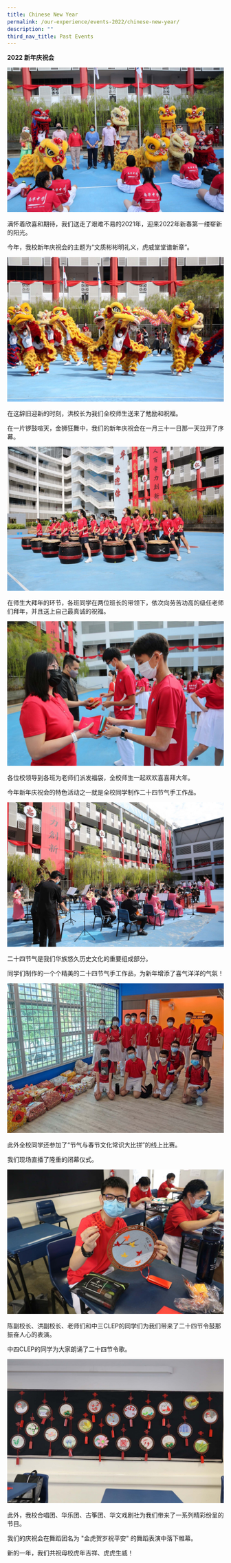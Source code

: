 ```yaml
---
title: Chinese New Year
permalink: /our-experience/events-2022/chinese-new-year/
description: ""
third_nav_title: Past Events
---
```

**2022 新年庆祝会**

![01-2E2A8071.jpg](/images/012E2A8071.jpg)

  

满怀着欣喜和期待，我们送走了艰难不易的2021年，迎来2022年新春第一缕崭新的阳光。

今年，我校新年庆祝会的主题为“文质彬彬明礼义，虎威堂堂谱新章”。

  

![02-2E2A8531.jpg](/images/022E2A8531.jpg)  

在这辞旧迎新的时刻，洪校长为我们全校师生送来了勉励和祝福。

在一片锣鼓喧天，金狮狂舞中，我们的新年庆祝会在一月三十一日那一天拉开了序幕。

  

![03-2E2A8216.jpg](/images/032E2A8216.jpg)  
  

在师生大拜年的环节，各班同学在两位班长的带领下，依次向劳苦功高的级任老师们拜年，并且送上自己最真诚的祝福。

  

![04-2E2A8089.jpg](/images/042E2A8089.jpg)  
  

各位校领导到各班为老师们派发福袋，全校师生一起欢欢喜喜拜大年。  

今年新年庆祝会的特色活动之一就是全校同学制作二十四节气手工作品。

  

![05-2E2A8311.jpg](/images/052E2A8311.jpg)  

 

二十四节气是我们华族悠久历史文化的重要组成部分。  

同学们制作的一个个精美的二十四节气手工作品，为新年增添了喜气洋洋的气氛！

  

![06-272960276_5177125962299046_2789601784690585115_n.jpg](/images/0627296027651771259622990462789601784690585115n.jpg)

  

此外全校同学还参加了“节气与春节文化常识大比拼”的线上比赛。  

我们现场直播了隆重的闭幕仪式。

  

![07-IMG_0433.jpg](/images/07IMG0433.jpg)  

  

陈副校长、洪副校长、老师们和中三CLEP的同学们为我们带来了二十四节令鼓那振奋人心的表演。  

中四CLEP的同学为大家朗诵了二十四节令歌。

  

![08-IMG_0438.jpg](/images/08IMG0438.jpg)  


此外，我校合唱团、华乐团、古筝团、华文戏剧社为我们带来了一系列精彩纷呈的节目。  

我们的庆祝会在舞蹈团名为 "金虎贺岁祝平安" 的舞蹈表演中落下帷幕。

  

新的一年，我们共祝母校虎年吉祥、虎虎生威！
